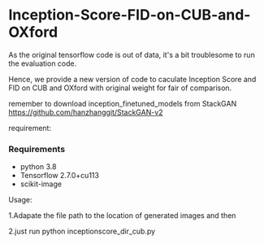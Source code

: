 # Inception-Score-FID-on-CUB-and-OXford
As the original tensorflow code is out of data, it's a bit troublesome to run the evaluation code.

Hence, we provide a new version of code to caculate Inception Score and FID on CUB and OXford with original weight for fair of comparison.

remember to download inception_finetuned_models from StackGAN https://github.com/hanzhanggit/StackGAN-v2

requirement:

### Requirements
- python 3.8
- Tensorflow 2.7.0+cu113
- scikit-image

Usage:

1.Adapate the file path to the location of generated images and then

2.just run python inceptionscore_dir_cub.py
